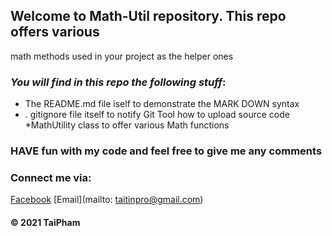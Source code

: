 ## Welcome to Math-Util repository. This repo offers various 
math methods used in your project as the helper ones

### _You will find in this repo the following stuff_:
* The README.md file iself to demonstrate the MARK DOWN syntax
* . gitignore file itself to notify Git Tool how to upload source code 
*MathUtility class to offer various Math functions


### HAVE fun with my code and feel free to give me any comments

### Connect me via:
[Facebook](http://facebook.com/79TaiPham79)
[Email](mailto: taitinpro@gmail.com)


#### © 2021 TaiPham